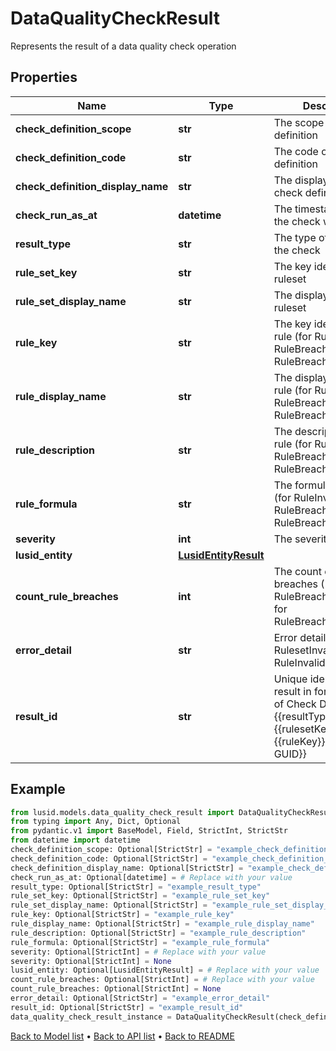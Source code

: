 # DataQualityCheckResult

Represents the result of a data quality check operation
## Properties
Name | Type | Description | Notes
------------ | ------------- | ------------- | -------------
**check_definition_scope** | **str** | The scope of the check definition | [optional] 
**check_definition_code** | **str** | The code of the check definition | [optional] 
**check_definition_display_name** | **str** | The display name of the check definition | [optional] 
**check_run_as_at** | **datetime** | The timestamp when the check was run | [optional] 
**result_type** | **str** | The type of result from the check | [optional] 
**rule_set_key** | **str** | The key identifying the ruleset | [optional] 
**rule_set_display_name** | **str** | The display name of the ruleset | [optional] 
**rule_key** | **str** | The key identifying the rule (for RuleInvalid, RuleBreached, RuleBreachesOverLimit) | [optional] 
**rule_display_name** | **str** | The display name of the rule (for RuleInvalid, RuleBreached, RuleBreachesOverLimit) | [optional] 
**rule_description** | **str** | The description of the rule (for RuleInvalid, RuleBreached, RuleBreachesOverLimit) | [optional] 
**rule_formula** | **str** | The formula of the rule (for RuleInvalid, RuleBreached, RuleBreachesOverLimit) | [optional] 
**severity** | **int** | The severity level | [optional] 
**lusid_entity** | [**LusidEntityResult**](LusidEntityResult.md) |  | [optional] 
**count_rule_breaches** | **int** | The count of rule breaches (1 for RuleBreached, multiple for RuleBreachesOverLimit) | [optional] 
**error_detail** | **str** | Error details (for RulesetInvalid, RuleInvalid) | [optional] 
**result_id** | **str** | Unique identifier for the result in format: {{GUID of Check Definition}}-{{resultType}}-{{rulesetKey}}-{{ruleKey}}-{{entity GUID}} | [optional] 
## Example

```python
from lusid.models.data_quality_check_result import DataQualityCheckResult
from typing import Any, Dict, Optional
from pydantic.v1 import BaseModel, Field, StrictInt, StrictStr
from datetime import datetime
check_definition_scope: Optional[StrictStr] = "example_check_definition_scope"
check_definition_code: Optional[StrictStr] = "example_check_definition_code"
check_definition_display_name: Optional[StrictStr] = "example_check_definition_display_name"
check_run_as_at: Optional[datetime] = # Replace with your value
result_type: Optional[StrictStr] = "example_result_type"
rule_set_key: Optional[StrictStr] = "example_rule_set_key"
rule_set_display_name: Optional[StrictStr] = "example_rule_set_display_name"
rule_key: Optional[StrictStr] = "example_rule_key"
rule_display_name: Optional[StrictStr] = "example_rule_display_name"
rule_description: Optional[StrictStr] = "example_rule_description"
rule_formula: Optional[StrictStr] = "example_rule_formula"
severity: Optional[StrictInt] = # Replace with your value
severity: Optional[StrictInt] = None
lusid_entity: Optional[LusidEntityResult] = # Replace with your value
count_rule_breaches: Optional[StrictInt] = # Replace with your value
count_rule_breaches: Optional[StrictInt] = None
error_detail: Optional[StrictStr] = "example_error_detail"
result_id: Optional[StrictStr] = "example_result_id"
data_quality_check_result_instance = DataQualityCheckResult(check_definition_scope=check_definition_scope, check_definition_code=check_definition_code, check_definition_display_name=check_definition_display_name, check_run_as_at=check_run_as_at, result_type=result_type, rule_set_key=rule_set_key, rule_set_display_name=rule_set_display_name, rule_key=rule_key, rule_display_name=rule_display_name, rule_description=rule_description, rule_formula=rule_formula, severity=severity, lusid_entity=lusid_entity, count_rule_breaches=count_rule_breaches, error_detail=error_detail, result_id=result_id)

```

[Back to Model list](../README.md#documentation-for-models) &#8226; [Back to API list](../README.md#documentation-for-api-endpoints) &#8226; [Back to README](../README.md)

